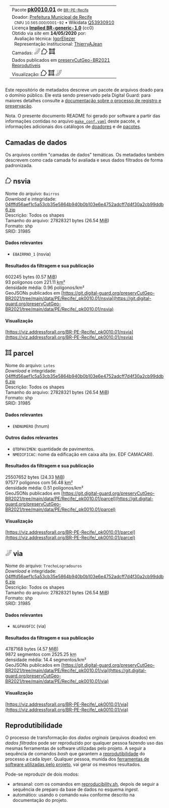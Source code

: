 <aside>
<table align="right" style="padding: 1em">
<tr><td>Pacote <a target="_git" title="link canônico para o git deste pacote" href="https://git.digital-guard.org/preserv-BR/blob/main/data/PE/Recife/_pk0010.01"><big><b>pk0010.01</b></big></a> de <small><a target="_afacodes" title="Jurisdição" href="https://afa.codes/BR-PE-Recife">BR-PE-Recife</a></small>
</td></tr>
<tr><td>
Doador: <a rel="external" target="_doador" href="http://www2.recife.pe.gov.br">Prefeitura Municipal de Recife</a>
<br/>&nbsp; <small>CNPJ 10.565.000/0001-92</small> • Wikidata <a rel="external" target="_doador" title="link descritor Wikidata do doador" href="https://www.wikidata.org/wiki/Q53930910">Q53930910</a></small><br/>
Licença <a rel="external" target="_doador" href="https://git.digital-guard.org/licenses/blob/master/reports/implied-br-generic-v1.md"><b>Implied BR-generic-1.0</b></a> (cc0)<br/>
Obtido via <i>site</i> em <b>14/05/2020</b> por:
<br/>&nbsp; Avaliação técnica: <a rel="external" target="_gitPerson" title="usuário Git" href="https://github.com/IgorEliezer">IgorEliezer</a>
<br/>&nbsp; Representação institucional: <a rel="external" target="_gitPerson" title="usuário Git" href="https://github.com/ThierryAJean">ThierryAJean</a><br/>
</td></tr>
<tr><td>Camadas: <a title="via" href="#-via"><img src="https://raw.githubusercontent.com/digital-guard/preserv/main/docs/assets/layerIcon-via.png" alt="via" width="20"/></a> <a title="nsvia" href="#-nsvia"><img src="https://raw.githubusercontent.com/digital-guard/preserv/main/docs/assets/layerIcon-nsvia.png" alt="nsvia" width="20"/></a> <a title="parcel" href="#-parcel"><img src="https://raw.githubusercontent.com/digital-guard/preserv/main/docs/assets/layerIcon-parcel.png" alt="parcel" width="20"/></a> </td></tr>
<tr><td>Dados publicados em <a href="https://git.digital-guard.org/preservCutGeo-BR2021/tree/main/data/PE/Recife/_pk0010.01">preservCutGeo-BR2021</a><br/><a href="#reprodutibilidade">Reprodutíveis</a></td></tr>
<tr><td>Visualização: <a title="nsvia" href="https://viz.addressforall.org/BR-PE-Recife/_pk0010.01/nsvia"><img src="https://raw.githubusercontent.com/digital-guard/preserv/main/docs/assets/layerIcon-nsvia.png" alt="nsvia" width="20"/></a> <a title="parcel" href="https://viz.addressforall.org/BR-PE-Recife/_pk0010.01/parcel"><img src="https://raw.githubusercontent.com/digital-guard/preserv/main/docs/assets/layerIcon-parcel.png" alt="parcel" width="20"/></a> <a title="via" href="https://viz.addressforall.org/BR-PE-Recife/_pk0010.01/via"><img src="https://raw.githubusercontent.com/digital-guard/preserv/main/docs/assets/layerIcon-via.png" alt="via" width="20"/></a> </td></tr>
</table>
</aside>

<section>

Este repositório de metadados descreve um pacote de arquivos doado para o domínio público. Ele está sendo preservado pela Digital Guard: para maiores detalhes consulte a [documentação sobre o processo de registro e preservação](https://wiki.addressforall.org/doc/Documentação_Digital-guard).

Nota. O presente documento README foi gerado por software a partir das informações contidas no arquivo [`make_conf.yaml`](https://git.digital-guard.org/preserv-BR/blob/main/data/PE/Recife/_pk0010.01/make_conf.yaml) deste pacote, e informações adicionais dos catálogos de [doadores](https://git.digital-guard.org/preserv-BR/blob/main/data/donor.csv) e de [pacotes](https://git.digital-guard.org/preserv-BR/blob/main/data/donatedPack.csv).

# Camadas de dados

Os arquivos contêm "camadas de dados" temáticas. Os metadados também descrevem como cada camada foi avaliada e seus dados filtrados de forma padronizada.

## <img src="https://raw.githubusercontent.com/digital-guard/preserv/main/docs/assets/layerIcon-nsvia.png" alt="nsvia" width="20"/> nsvia

Nome do arquivo: `Bairros`<br/>*Download* e integridade: [04fffd56aef1c5a53cb35e5864b940b0b103e6e4752adcff7d4f30a2cb99ddb6.zip](http://dl.digital-guard.org/04fffd56aef1c5a53cb35e5864b940b0b103e6e4752adcff7d4f30a2cb99ddb6.zip)<br/>Descrição: Todos os shapes<br/>Tamanho do arquivo: 27828321 bytes (26.54 <abbr title="mebibyte">MiB</abbr>)<br/>Formato: shp<br/>SRID: 31985

#### Dados relevantes
* `EBAIRRNO_1` (nsvia)

#### Resultados da filtragem e sua publicação
602245 bytes (0.57 <abbr title="mebibyte">MiB</abbr>)<br/>93 polígonos com 221.11 <abbr title="quilômetros quadrados">km²</abbr><br/>densidade média: 0.96 polígonos/km²<br/>GeoJSONs publicados em [https://git.digital-guard.org/preservCutGeo-BR2021/tree/main/data/PE/Recife/_pk0010.01/nsvia](https://git.digital-guard.org/preservCutGeo-BR2021/tree/main/data/PE/Recife/_pk0010.01/nsvia)

#### Visualização
[https://viz.addressforall.org/BR-PE-Recife/_pk0010.01/nsvia](https://viz.addressforall.org/BR-PE-Recife/_pk0010.01/nsvia)
## <img src="https://raw.githubusercontent.com/digital-guard/preserv/main/docs/assets/layerIcon-parcel.png" alt="parcel" width="20"/> parcel

Nome do arquivo: `Lotes`<br/>*Download* e integridade: [04fffd56aef1c5a53cb35e5864b940b0b103e6e4752adcff7d4f30a2cb99ddb6.zip](http://dl.digital-guard.org/04fffd56aef1c5a53cb35e5864b940b0b103e6e4752adcff7d4f30a2cb99ddb6.zip)<br/>Descrição: Todos os shapes<br/>Tamanho do arquivo: 27828321 bytes (26.54 <abbr title="mebibyte">MiB</abbr>)<br/>Formato: shp<br/>SRID: 31985

#### Dados relevantes
* `ENDNUMERO` (hnum)

#### Outros dados relevantes
* `QTDPAVIMEN`: quantidade de pavimentos.
* `NMEDIFICAC`: nome da edificação em caixa alta (ex. EDF CAMACARI).

#### Resultados da filtragem e sua publicação
25507652 bytes (24.33 <abbr title="mebibyte">MiB</abbr>)<br/>97577 polígonos com 56.48 <abbr title="quilômetros quadrados">km²</abbr><br/>densidade média: 0.51 polígonos/km²<br/>GeoJSONs publicados em [https://git.digital-guard.org/preservCutGeo-BR2021/tree/main/data/PE/Recife/_pk0010.01/parcel](https://git.digital-guard.org/preservCutGeo-BR2021/tree/main/data/PE/Recife/_pk0010.01/parcel)

#### Visualização
[https://viz.addressforall.org/BR-PE-Recife/_pk0010.01/parcel](https://viz.addressforall.org/BR-PE-Recife/_pk0010.01/parcel)
## <img src="https://raw.githubusercontent.com/digital-guard/preserv/main/docs/assets/layerIcon-via.png" alt="via" width="20"/> via

Nome do arquivo: `TrechoLogradouros`<br/>*Download* e integridade: [04fffd56aef1c5a53cb35e5864b940b0b103e6e4752adcff7d4f30a2cb99ddb6.zip](http://dl.digital-guard.org/04fffd56aef1c5a53cb35e5864b940b0b103e6e4752adcff7d4f30a2cb99ddb6.zip)<br/>Descrição: Todos os shapes<br/>Tamanho do arquivo: 27828321 bytes (26.54 <abbr title="mebibyte">MiB</abbr>)<br/>Formato: shp<br/>SRID: 31985

#### Dados relevantes
* `NLGPAVOFIC` (via)

#### Resultados da filtragem e sua publicação
4787168 bytes (4.57 <abbr title="mebibyte">MiB</abbr>)<br/>9872 segmentos com 2525.25 <abbr title="quilômetros">km</abbr><br/>densidade média: 14.4 segmentos/km²<br/>GeoJSONs publicados em [https://git.digital-guard.org/preservCutGeo-BR2021/tree/main/data/PE/Recife/_pk0010.01/via](https://git.digital-guard.org/preservCutGeo-BR2021/tree/main/data/PE/Recife/_pk0010.01/via)

#### Visualização
[https://viz.addressforall.org/BR-PE-Recife/_pk0010.01/via](https://viz.addressforall.org/BR-PE-Recife/_pk0010.01/via)

</section>
<section>

# Reprodutibilidade

O processo de transformação dos *dados orginais* (arquivos doados) em *dados filtrados* pode ser reproduzido por qualquer pessoa fazendo uso das mesmas ferramentas de software utilizadas pelo projeto. A seguir a sequência de comandos *bash* que garantem a [reprodutibilidade](https://en.wikipedia.org/wiki/Reproducibility) do processo a cada *layer*. Qualquer pessoa, munida dos [ferramentas de software utilizadas pelo projeto](https://git.AddressForAll.org/suporte/blob/master/docs/pt/infra.md#ambientes-e-ferramentas-de-uso-geral), vai gerar os mesmos resultados.

Pode-se reproduzir de dois modos:
* artesanal: com os comandos em [reproducibility.sh](https://git.digital-guard.org/preserv-BR/blob/main/data/PE/Recife/_pk0010.01/reproducibility.sh), depois de seguir a sequência de preparo da base de dados no esquema *ingest*.
* automático: usando o comando `make` conforme descrito na documentação do projeto.

</section>

